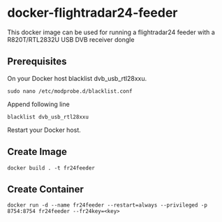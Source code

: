 # docker-flightradar24-feeder

This docker image can be used for running a flightradar24 feeder with a R820T/RTL2832U USB DVB receiver dongle

## Prerequisites
On your Docker host blacklist dvb_usb_rtl28xxu.
```
sudo nano /etc/modprobe.d/blacklist.conf
```
Append following line
```` 
blacklist dvb_usb_rtl28xxu
````
Restart your Docker host.

## Create Image
``
docker build . -t fr24feeder
``

## Create Container
``
docker run -d --name fr24feeder --restart=always --privileged -p 8754:8754 fr24feeder --fr24key=<key>
``
